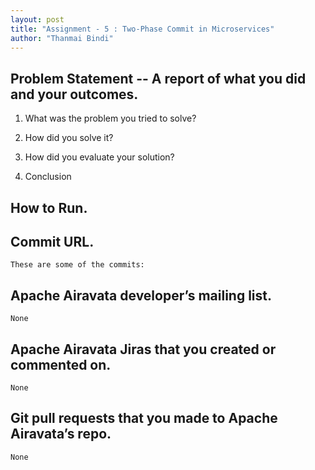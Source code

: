 ```yaml
---
layout: post
title: "Assignment - 5 : Two-Phase Commit in Microservices"
author: "Thanmai Bindi"
---
```


## Problem Statement -- A report of what you did and your outcomes.
1. What was the problem you tried to solve?

2. How did you solve it?

3. How did you evaluate your solution?

4. Conclusion

## How to Run.
	
## Commit URL.

	These are some of the commits:

## Apache Airavata developer’s mailing list. 
	None

## Apache Airavata Jiras that you created or commented on.
	None

## Git pull requests that you made to Apache Airavata’s repo.
	None
